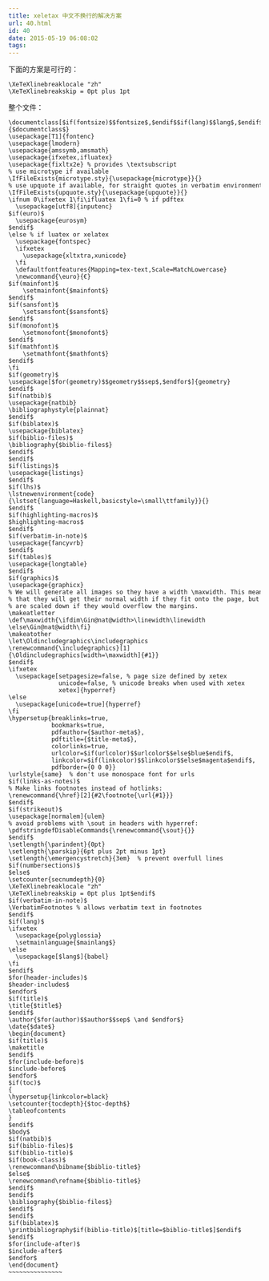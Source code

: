 ```yaml
---
title: xeletax 中文不换行的解决方案
url: 40.html
id: 40
date: 2015-05-19 06:08:02
tags:
---
```


下面的方案是可行的：

    \XeTeXlinebreaklocale "zh"
    \XeTeXlinebreakskip = 0pt plus 1pt

整个文件：

    \documentclass[$if(fontsize)$$fontsize$,$endif$$if(lang)$$lang$,$endif$$if(papersize)$$papersize$,$endif$]{$documentclass$}
    \usepackage[T1]{fontenc}
    \usepackage{lmodern}
    \usepackage{amssymb,amsmath}
    \usepackage{ifxetex,ifluatex}
    \usepackage{fixltx2e} % provides \textsubscript
    % use microtype if available
    \IfFileExists{microtype.sty}{\usepackage{microtype}}{}
    % use upquote if available, for straight quotes in verbatim environments
    \IfFileExists{upquote.sty}{\usepackage{upquote}}{}
    \ifnum 0\ifxetex 1\fi\ifluatex 1\fi=0 % if pdftex
      \usepackage[utf8]{inputenc}
    $if(euro)$
      \usepackage{eurosym}
    $endif$
    \else % if luatex or xelatex
      \usepackage{fontspec}
      \ifxetex
        \usepackage{xltxtra,xunicode}
      \fi
      \defaultfontfeatures{Mapping=tex-text,Scale=MatchLowercase}
      \newcommand{\euro}{€}
    $if(mainfont)$
        \setmainfont{$mainfont$}
    $endif$
    $if(sansfont)$
        \setsansfont{$sansfont$}
    $endif$
    $if(monofont)$
        \setmonofont{$monofont$}
    $endif$
    $if(mathfont)$
        \setmathfont{$mathfont$}
    $endif$
    \fi
    $if(geometry)$
    \usepackage[$for(geometry)$$geometry$$sep$,$endfor$]{geometry}
    $endif$
    $if(natbib)$
    \usepackage{natbib}
    \bibliographystyle{plainnat}
    $endif$
    $if(biblatex)$
    \usepackage{biblatex}
    $if(biblio-files)$
    \bibliography{$biblio-files$}
    $endif$
    $endif$
    $if(listings)$
    \usepackage{listings}
    $endif$
    $if(lhs)$
    \lstnewenvironment{code}{\lstset{language=Haskell,basicstyle=\small\ttfamily}}{}
    $endif$
    $if(highlighting-macros)$
    $highlighting-macros$
    $endif$
    $if(verbatim-in-note)$
    \usepackage{fancyvrb}
    $endif$
    $if(tables)$
    \usepackage{longtable}
    $endif$
    $if(graphics)$
    \usepackage{graphicx}
    % We will generate all images so they have a width \maxwidth. This means
    % that they will get their normal width if they fit onto the page, but
    % are scaled down if they would overflow the margins.
    \makeatletter
    \def\maxwidth{\ifdim\Gin@nat@width>\linewidth\linewidth
    \else\Gin@nat@width\fi}
    \makeatother
    \let\Oldincludegraphics\includegraphics
    \renewcommand{\includegraphics}[1]{\Oldincludegraphics[width=\maxwidth]{#1}}
    $endif$
    \ifxetex
      \usepackage[setpagesize=false, % page size defined by xetex
                  unicode=false, % unicode breaks when used with xetex
                  xetex]{hyperref}
    \else
      \usepackage[unicode=true]{hyperref}
    \fi
    \hypersetup{breaklinks=true,
                bookmarks=true,
                pdfauthor={$author-meta$},
                pdftitle={$title-meta$},
                colorlinks=true,
                urlcolor=$if(urlcolor)$$urlcolor$$else$blue$endif$,
                linkcolor=$if(linkcolor)$$linkcolor$$else$magenta$endif$,
                pdfborder={0 0 0}}
    \urlstyle{same}  % don't use monospace font for urls
    $if(links-as-notes)$
    % Make links footnotes instead of hotlinks:
    \renewcommand{\href}[2]{#2\footnote{\url{#1}}}
    $endif$
    $if(strikeout)$
    \usepackage[normalem]{ulem}
    % avoid problems with \sout in headers with hyperref:
    \pdfstringdefDisableCommands{\renewcommand{\sout}{}}
    $endif$
    \setlength{\parindent}{0pt}
    \setlength{\parskip}{6pt plus 2pt minus 1pt}
    \setlength{\emergencystretch}{3em}  % prevent overfull lines
    $if(numbersections)$
    $else$
    \setcounter{secnumdepth}{0}
    \XeTeXlinebreaklocale "zh"
    \XeTeXlinebreakskip = 0pt plus 1pt$endif$
    $if(verbatim-in-note)$
    \VerbatimFootnotes % allows verbatim text in footnotes
    $endif$
    $if(lang)$
    \ifxetex
      \usepackage{polyglossia}
      \setmainlanguage{$mainlang$}
    \else
      \usepackage[$lang$]{babel}
    \fi
    $endif$
    $for(header-includes)$
    $header-includes$
    $endfor$
    $if(title)$
    \title{$title$}
    $endif$
    \author{$for(author)$$author$$sep$ \and $endfor$}
    \date{$date$}
    \begin{document}
    $if(title)$
    \maketitle
    $endif$
    $for(include-before)$
    $include-before$
    $endfor$
    $if(toc)$
    {
    \hypersetup{linkcolor=black}
    \setcounter{tocdepth}{$toc-depth$}
    \tableofcontents
    }
    $endif$
    $body$
    $if(natbib)$
    $if(biblio-files)$
    $if(biblio-title)$
    $if(book-class)$
    \renewcommand\bibname{$biblio-title$}
    $else$
    \renewcommand\refname{$biblio-title$}
    $endif$
    $endif$
    \bibliography{$biblio-files$}
    $endif$
    $endif$
    $if(biblatex)$
    \printbibliography$if(biblio-title)$[title=$biblio-title$]$endif$
    $endif$
    $for(include-after)$
    $include-after$
    $endfor$
    \end{document}
    ~~~~~~~~~~~~~~~